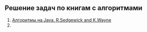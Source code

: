 ## Решение задач по книгам с алгоритмами

1. [Алгоритмы на Java. R.Sedgewick and K.Wayne](src/main/java/org/education/algorithmBooks/algorithmInJavaSedgewickAndWayne/README.md)
2. 